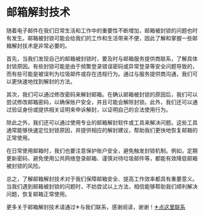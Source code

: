 # 邮箱解封技术

随着电子邮件在我们日常生活和工作中的重要性不断增加，邮箱被封锁的问题也时有发生。邮箱被封锁可能会给我们的工作和生活带来不便，因此了解和掌握一些邮箱解封技术是非常必要的。

首先，当我们发现自己的邮箱被封锁时，要及时与邮箱服务提供商联系，了解具体封锁原因。有些封锁可能是由于频繁登录错误密码或异常登录等安全问题导致的，而有些可能是被误判为垃圾邮件或存在违规行为。通过与服务提供商沟通，我们可以更快速地找到解封的方法。

其次，我们可以通过修改密码来解封邮箱。在确认邮箱被封锁的原因后，我们可以尝试修改邮箱密码，以确保账户安全，并且可能会解除封锁。此外，我们还可以通过验证身份或提供相关证明来申诉解封，以证明自己的合法使用行为。

除此之外，我们还可以通过使用专业的邮箱解封软件或工具来解决问题。这些工具通常能够快速定位封锁原因，并提供相应的解封建议，帮助我们更快地恢复邮箱的正常使用。

在日常使用邮箱时，我们也要注意保护账户安全，避免触发封锁机制。例如，定期更新密码、避免使用公共网络登录邮箱、谨慎对待垃圾邮件等，都能有效降低邮箱被封锁的风险。

总之，了解邮箱解封技术对于我们保障邮箱安全、提高工作效率都具有重要意义。当我们遇到邮箱被封锁的问题时，不妨尝试以上方法，相信能够帮助我们顺利解决问题，恢复邮箱正常使用。

更多关于邮箱解封技术请通过✈与我们联系，感谢阅读，谢谢！[✈点这里联系](https://acc.k02.cc)